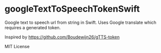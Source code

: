 # googleTextToSpeechTokenSwift
Google text to speech url from string in Swift.  Uses Google translate which requires a generated token.

Inspired by https://github.com/Boudewijn26/gTTS-token

MIT License
